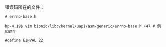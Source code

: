 错误码所在的文件：

```shell
# errno-base.h

hp-4.19$ vim bionic/libc/kernel/uapi/asm-generic/errno-base.h +47 # 例如这个
```



```shell
#define EINVAL 22
```

